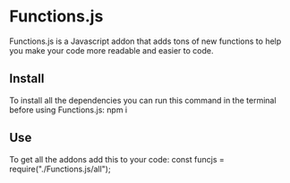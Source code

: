 # Functions.js

Functions.js is a Javascript addon that adds tons of new functions to help you make your code more readable and easier to code.

## Install
To install all the dependencies you can run this command in the terminal before using Functions.js:
    npm i

## Use
To get all the addons add this to your code:
    const funcjs = require("./Functions.js/all");
